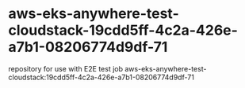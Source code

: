 # aws-eks-anywhere-test-cloudstack-19cdd5ff-4c2a-426e-a7b1-08206774d9df-71
repository for use with E2E test job aws-eks-anywhere-test-cloudstack:19cdd5ff-4c2a-426e-a7b1-08206774d9df-71
